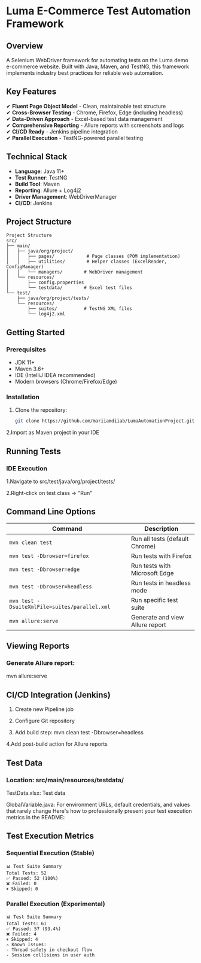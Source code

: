 # Luma E-Commerce Test Automation Framework

## Overview
A Selenium WebDriver framework for automating tests on the Luma demo e-commerce website. Built with Java, Maven, and TestNG, this framework implements industry best practices for reliable web automation.

## Key Features
✔ **Fluent Page Object Model** - Clean, maintainable test structure  
✔ **Cross-Browser Testing** - Chrome, Firefox, Edge (including headless)  
✔ **Data-Driven Approach** - Excel-based test data management  
✔ **Comprehensive Reporting** - Allure reports with screenshots and logs  
✔ **CI/CD Ready** - Jenkins pipeline integration  
✔ **Parallel Execution** - TestNG-powered parallel testing  

## Technical Stack
- **Language**: Java 11+
- **Test Runner**: TestNG
- **Build Tool**: Maven
- **Reporting**: Allure + Log4j2
- **Driver Management**: WebDriverManager
- **CI/CD**: Jenkins

## Project Structure
```text
Project Structure
src/
├── main/
│   ├── java/org/project/
│   │   ├── pages/            # Page classes (POM implementation)
│   │   ├── utilities/        # Helper classes (ExcelReader, ConfigManager)
│   │   └── managers/        # WebDriver management
│   └── resources/
│       ├── config.properties
│       └── testdata/        # Excel test files
└── test/
    ├── java/org/project/tests/
    └── resources/
        ├── suites/          # TestNG XML files
        └── log4j2.xml
```
## Getting Started

### Prerequisites
- JDK 11+
- Maven 3.6+
- IDE (IntelliJ IDEA recommended)
- Modern browsers (Chrome/Firefox/Edge)

### Installation
1. Clone the repository:
   ```bash
   git clone https://github.com/mariiamdiiab/LumaAutomationProject.git
2.Import as Maven project in your IDE

## Running Tests
### IDE Execution
1.Navigate to src/test/java/org/project/tests/

2.Right-click on test class → "Run"

## Command Line Options

| Command | Description |
|---------|-------------|
| `mvn clean test` | Run all tests (default Chrome) |
| `mvn test -Dbrowser=firefox` | Run tests with Firefox |
| `mvn test -Dbrowser=edge` | Run tests with Microsoft Edge |
| `mvn test -Dbrowser=headless` | Run tests in headless mode |
| `mvn test -DsuiteXmlFile=suites/parallel.xml` | Run specific test suite |
| `mvn allure:serve` | Generate and view Allure report |

## Viewing Reports
### Generate Allure report:
mvn allure:serve

## CI/CD Integration (Jenkins)
1. Create new Pipeline job

2. Configure Git repository

3. Add build step:
mvn clean test -Dbrowser=headless

4.Add post-build action for Allure reports

## Test Data
### Location: src/main/resources/testdata/

TestData.xlsx: Test data

GlobalVariable.java: For environment URLs, default credentials, and values that rarely change
Here's how to professionally present your test execution metrics in the README:

## Test Execution Metrics

### Sequential Execution (Stable)
```text
📊 Test Suite Summary
Total Tests: 52
✅ Passed: 52 (100%)
❌ Failed: 0
⏸ Skipped: 0
```

### Parallel Execution (Experimental)
```text
📊 Test Suite Summary
Total Tests: 61
✅ Passed: 57 (93.4%)
❌ Failed: 4
⏸ Skipped: 4
⚠️ Known Issues: 
- Thread safety in checkout flow
- Session collisions in user auth
```
